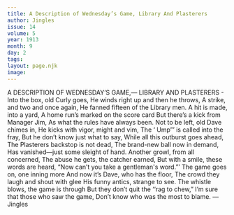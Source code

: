 ```yaml
---
title: A Description of Wednesday’s Game, Library And Plasterers
author: Jingles
issue: 14
volume: 5
year: 1913
month: 9
day: 2
tags:
layout: page.njk
image:
---
```

A DESCRIPTION OF WEDNESDAY’S GAME,— LIBRARY AND PLASTERERS -   Into the box, old Curly goes, He winds right up and then he throws, A strike, and two and once again, He fanned fifteen of the Library men. A hit is made, into a yard, A home run’s marked on the score card But there’s a kick from Manager Jim, As what the rules have always been. Not to be left, old Dave chimes in, He kicks with vigor, might and vim, The ‘ Ump”’ is called into the fray, But he don’t know just what to say, While all this outburst goes ahead, The Plasterers backstop is not dead, The brand-new ball now in demand, Has vanished—just some sleight of hand. Another growl, from all concerned, The abuse he gets, the catcher earned, But with a smile, these words are heard, “Now can’t you take a gentleman's word.”’ The game goes on, one inning more And now it’s Dave, who has the floor, The crowd they laugh and shout with glee His funny antics, strange to see. The whistle blows, the game is through But they don’t quit the ‘‘rag to chew,” I’m sure that those who saw the game, Don’t know who was the most to blame. —Jingles 
